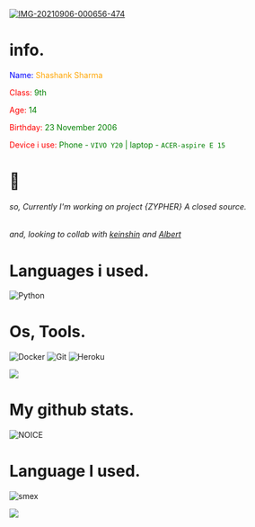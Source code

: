 
<a href="https://ibb.co/JFSVTcd"><img src="https://i.ibb.co/JFSVTcd/IMG-20210906-000656-474.webp" alt="IMG-20210906-000656-474" border="0"></a>

# info.

<font color="blue"> Name: </font>
<span style="color: orange"> Shashank Sharma</span>

<font color="red"> Class: </font>
<span style="color: green"> 9th </span>

<font color="red"> Age: </font>
<span style="color: green"> 14 </span>

<font color="red"> Birthday: </font>
<span style="color: green"> 23 November 2006 </span>

<font color="red"> Device i use: </font>
<span style="color: green"> Phone - `VIVO Y20` | laptop - `ACER-aspire E 15` </span>

# 🙂

###### so, Currently I'm working on project {ZYPHER} A closed source.
###### and, looking to collab with [keinshin](github.com/keinshin) and [Albert](t.me/Alberthere_xD)

# Languages i used.

![Python](https://img.shields.io/badge/Python-3776AB?style=for-the-badge&logo=python&logoColor=yellow)

# Os, Tools.

![Docker](https://img.shields.io/badge/Docker-2CA5E0?style=for-the-badge&logo=docker&logoColor=white)
![Git](https://img.shields.io/badge/Git-F05032?style=for-the-badge&logo=git&logoColor=white)
![Heroku](https://img.shields.io/badge/Heroku-430098?style=for-the-badge&logo=heroku&logoColor=white)

<a href="shashankxd.me"><img src="https://user-images.githubusercontent.com/73097560/115834477-dbab4500-a447-11eb-908a-139a6edaec5c.gif"></a>

# My github stats.
![NOICE](https://github-readme-stats.vercel.app/api?username=Theshashankk&show_icons=true&theme=midnight-purple)

# Language I used.
![smex](https://github-readme-stats.vercel.app/api/top-langs/?username=Theshashankk&theme=midnight-purple)


<a href="shashankxd.me"><img src="https://user-images.githubusercontent.com/73097560/115834477-dbab4500-a447-11eb-908a-139a6edaec5c.gif"></a>
